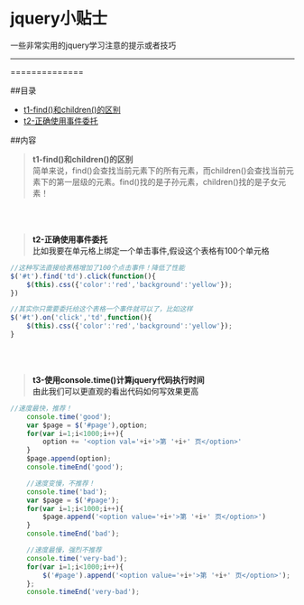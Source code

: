 jquery小贴士
==============
一些非常实用的jquery学习注意的提示或者技巧
****
==============

##目录
* [t1-find()和children()的区别](#t1)
* [t2-正确使用事件委托](#t2)

##内容
><b id="t1">t1-find()和children()的区别</b><br>
简单来说，find()会查找当前元素下的所有元素，而children()会查找当前元素下的第一层级的元素。find()找的是子孙元素，children()找的是子女元素！

<br><br>
><a name="t2"/> **t2-正确使用事件委托**<br>
比如我要在单元格上绑定一个单击事件,假设这个表格有100个单元格

```javascript
//这种写法直接给表格增加了100个点击事件！降低了性能
$('#t').find('td').click(function(){
    $(this).css({'color':'red','background':'yellow'});
})

//其实你只需要委托给这个表格一个事件就可以了，比如这样
$('#t').on('click','td',function(){
    $(this).css({'color':'red','background':'yellow'});
}
```
<br><br>
><a name="t3"/> **t3-使用console.time()计算jquery代码执行时间**<br>
由此我们可以更直观的看出代码如何写效果更高

```javascript
//速度最快，推荐！
    console.time('good');
    var $page = $('#page'),option;
    for(var i=1;i<1000;i++){
        option += '<option val='+i+'>第 '+i+' 页</option>'
    }
    $page.append(option);
    console.timeEnd('good');

    //速度变慢，不推荐！
    console.time('bad');
    var $page = $('#page');
    for(var i=1;i<1000;i++){
        $page.append('<option value='+i+'>第 '+i+' 页</option>')
    }
    console.timeEnd('bad');

    //速度最慢，强烈不推荐
    console.time('very-bad');
    for(var i=1;i<1000;i++){
        $('#page').append('<option value='+i+'>第 '+i+' 页</option>');
    };
    console.timeEnd('very-bad');
```
<br><br>
